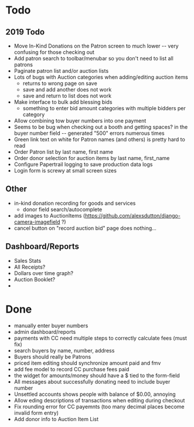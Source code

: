 # Todo

## 2019 Todo

- Move In-Kind Donations on the Patron screen to much lower -- very confusing for those checking out
- Add patron search to toolbar/menubar so you don't need to list all patrons
- Paginate patron list and/or auction lists
- Lots of bugs with Auction categories when adding/editing auction items
    - returns to wrong page on save
    - save and add another does not work
    - save and return to list does not work
- Make interface to bulk add blessing bids
    - something to enter bid amount categories with multiple bidders per
      category
- Allow combining tow buyer numbers into one payment
- Seems to be bug when checking out a booth and getting spaces? in the buyer number field -- generated "500" errors numerous times
- Green link text on white for Patron names (and others) is pretty hard to read
- Order Patron list by last name, first name
- Order donor selection for auction items by last name, first_name
- Configure Papertrail logging to save production data logs
- Login form is screwy at small screen sizes



## Other
- in-kind donation recording for goods and services
    - donor field search/autocomplete
- add images to AuctionItems (https://github.com/alexsdutton/django-camera-imagefield ?)
- cancel button on "record auction bid" page does nothing...

## Dashboard/Reports

- Sales Stats
- All Receipts?
- Dollars over time graph?
- Auction Booklet?
- 

# Done
- manually enter buyer numbers
- admin dashboard/reports
- payments with CC need multiple steps to correctly calculate fees (must fix)
- search buyers by name, number, address
- Buyers should really be Patrons
- priced item editing should synchronize amount paid and fmv
- add fee model to record CC purchase fees paid
- the widget for amounts/money should have a $ tied to the form-field
- All messages about successfully donating need to include buyer number
- Unsettled accounts shows people with balance of $0.00, annoying
- Allow eding descriptions of transactions when editing during checkout
- Fix rounding error for CC payemnts (too many decimal places become invalid form entry)
- Add donor info to Auction Item List

